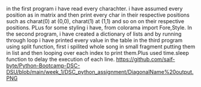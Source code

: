 in the first program i have read every charachter. i have assumed every position as in matrix and then print every char in their respective positions such as charat(0) at (0,0), charat(1) at (1,1) and so on on their respective positions. PLus for some styling i have, from colorama import Fore,Style.
In the second program, i have created a dictionary of lists and by running through loop i have printed every value in the table
in the third program using split function, first i spilited whole song in small fragment putting them in list and then looping over each index to print them.Plus used time.sleep function to delay the execution of each line.
https://github.com/saif-byte/Python-Bootcamp-DSC-DSU/blob/main/week_1/DSC_python_assignment/DiagonalName%20output.PNG
